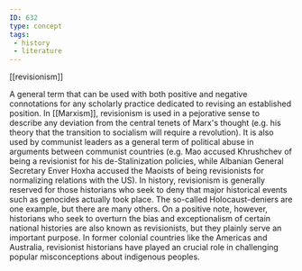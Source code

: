 ```yaml
---
ID: 632
type: concept
tags: 
 - history
 - literature
---
```


[[revisionism]]

 A general term
that can be used with both positive and negative connotations for any
scholarly practice dedicated to revising an established position. In
[[Marxism]], revisionism is
used in a pejorative sense to describe any deviation from the central
tenets of Marx's thought (e.g. his theory that the transition to
socialism will require a revolution). It is also used by communist
leaders as a general term of political abuse in arguments between
communist countries (e.g. Mao accused Khrushchev of being a revisionist
for his de-Stalinization policies, while Albanian General Secretary
Enver Hoxha accused the Maoists of being revisionists for normalizing
relations with the US). In history, revisionism is generally reserved
for those historians who seek to deny that major historical events such
as genocides actually took place. The so-called Holocaust-deniers are
one example, but there are many others. On a positive note, however,
historians who seek to overturn the bias and exceptionalism of certain
national histories are also known as revisionists, but they plainly
serve an important purpose. In former colonial countries like the
Americas and Australia, revisionist historians have played an crucial
role in challenging popular misconceptions about indigenous peoples.
